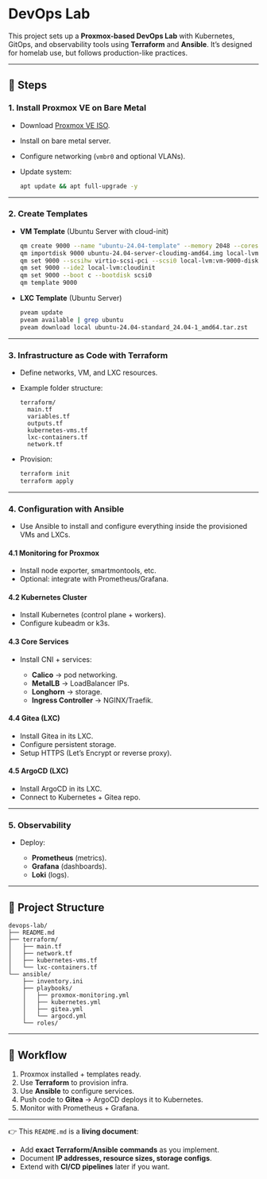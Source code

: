 # DevOps Lab

This project sets up a **Proxmox-based DevOps Lab** with Kubernetes, GitOps, and observability tools using **Terraform** and **Ansible**.
It’s designed for homelab use, but follows production-like practices.

---

## 📌 Steps

### 1. Install Proxmox VE on Bare Metal

* Download [Proxmox VE ISO](https://www.proxmox.com/en/downloads).
* Install on bare metal server.
* Configure networking (`vmbr0` and optional VLANs).
* Update system:

  ```bash
  apt update && apt full-upgrade -y
  ```

---

### 2. Create Templates

* **VM Template** (Ubuntu Server with cloud-init)

  ```bash
  qm create 9000 --name "ubuntu-24.04-template" --memory 2048 --cores 2 --net0 virtio,bridge=vmbr0
  qm importdisk 9000 ubuntu-24.04-server-cloudimg-amd64.img local-lvm
  qm set 9000 --scsihw virtio-scsi-pci --scsi0 local-lvm:vm-9000-disk-0
  qm set 9000 --ide2 local-lvm:cloudinit
  qm set 9000 --boot c --bootdisk scsi0
  qm template 9000
  ```

* **LXC Template** (Ubuntu Server)

  ```bash
  pveam update
  pveam available | grep ubuntu
  pveam download local ubuntu-24.04-standard_24.04-1_amd64.tar.zst
  ```

---

### 3. Infrastructure as Code with Terraform

* Define networks, VM, and LXC resources.
* Example folder structure:

  ```
  terraform/
    main.tf
    variables.tf
    outputs.tf
    kubernetes-vms.tf
    lxc-containers.tf
    network.tf
  ```
* Provision:

  ```bash
  terraform init
  terraform apply
  ```

---

### 4. Configuration with Ansible

* Use Ansible to install and configure everything inside the provisioned VMs and LXCs.

#### 4.1 Monitoring for Proxmox

* Install node exporter, smartmontools, etc.
* Optional: integrate with Prometheus/Grafana.

#### 4.2 Kubernetes Cluster

* Install Kubernetes (control plane + workers).
* Configure kubeadm or k3s.

#### 4.3 Core Services

* Install CNI + services:

  * **Calico** → pod networking.
  * **MetalLB** → LoadBalancer IPs.
  * **Longhorn** → storage.
  * **Ingress Controller** → NGINX/Traefik.

#### 4.4 Gitea (LXC)

* Install Gitea in its LXC.
* Configure persistent storage.
* Setup HTTPS (Let’s Encrypt or reverse proxy).

#### 4.5 ArgoCD (LXC)

* Install ArgoCD in its LXC.
* Connect to Kubernetes + Gitea repo.

---

### 5. Observability

* Deploy:

  * **Prometheus** (metrics).
  * **Grafana** (dashboards).
  * **Loki** (logs).

---

## 📂 Project Structure

```
devops-lab/
├── README.md
├── terraform/
│   ├── main.tf
│   ├── network.tf
│   ├── kubernetes-vms.tf
│   └── lxc-containers.tf
└── ansible/
    ├── inventory.ini
    ├── playbooks/
    │   ├── proxmox-monitoring.yml
    │   ├── kubernetes.yml
    │   ├── gitea.yml
    │   └── argocd.yml
    └── roles/
```

---

## 🔄 Workflow

1. Proxmox installed + templates ready.
2. Use **Terraform** to provision infra.
3. Use **Ansible** to configure services.
4. Push code to **Gitea** → ArgoCD deploys it to Kubernetes.
5. Monitor with Prometheus + Grafana.

---

👉 This `README.md` is a **living document**:

* Add **exact Terraform/Ansible commands** as you implement.
* Document **IP addresses, resource sizes, storage configs**.
* Extend with **CI/CD pipelines** later if you want.
